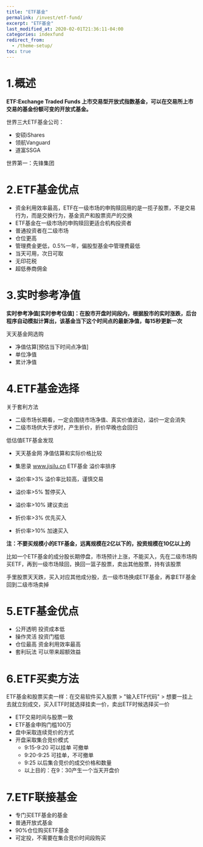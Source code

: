 ```yaml
---
title: "ETF基金"
permalink: /invest/etf-fund/
excerpt: "ETF基金"
last_modified_at: 2020-02-01T21:36:11-04:00
categories: indexfund
redirect_from:
  - /theme-setup/
toc: true
---
```


<!--23课-->

# 1.概述

**ETF:Exchange Traded Funds  上市交易型开放式指数基金，可以在交易所上市交易的基金份额可变的开放式基金。**

世界三大ETF基金公司：
- 安硕iShares
- 领航Vanguard
- 道富SSGA

世界第一：先锋集团

# 2.ETF基金优点
- 资金利用效率最高，ETF在一级市场的申购赎回用的是一揽子股票，不是交易行为，而是交换行为，基金资产和股票资产的交换
- ETF基金在一级市场的申购赎回更适合机构投资者
- 普通投资者在二级市场
- 仓位更高
- 管理费金更低，0.5%一年，偏股型基金中管理费最低
- 当天可用，次日可取
- 无印花税
- 超低券商佣金

<!--24课-->

# 3.实时参考净值

**实时参考净值[实时参考估值]：在股市开盘时间段内，根据股市的实时涨跌，后台程序自动模拟计算出，该基金当下这个时间点的最新净值，每15秒更新一次**

天天基金网选购
  - 净值估算[预估当下时间点净值]
  - 单位净值
  - 累计净值

# 4.ETF基金选择

关于套利方法
- 二级市场长期看，一定会围绕市场净值、真实价值波动，溢价一定会消失
- 二级市场供大于求时，产生折价，折价早晚也会回归

低估值ETF基金发现
- 天天基金网 净值估算和实际价格比较
- 集思录  www.jisilu.cn  ETF基金  溢价率排序

- 溢价率>3% 溢价率比较高，谨慎交易
- 溢价率>5% 暂停买入
- 溢价率>10% 建议卖出
- 折价率>3% 优先买入  
- 折价率>10% 加速买入

**注：不要买规模小的ETF基金，远离规模在2亿以下的，投资规模在10亿以上的**

比如一个ETF基金的成分股长期停盘，市场预计上涨，不能买入，先在二级市场购买ETF，再到一级市场赎回，换回一篮子股票，卖出其他股票，持有该股票

手里股票天天跌，买入对应其他成分股，去一级市场换成ETF基金，再拿ETF基金回到二级市场卖掉

# 5.ETF基金优点

  - 公开透明 投资成本低
  - 操作灵活 投资门槛低
  - 仓位最高 资金利用效率最高
  - 套利玩法 可以带来超额效益

# 6.ETF买卖方法

ETF基金和股票买卖一样：在交易软件买入股票 > "输入ETF代码" > 想要一挂上去就立刻成交，买入ETF时就选择挂卖一价，卖出ETF时候选择买一价

<!--25课-->

- ETF交易时间与股票一致
- ETF基金申购门槛100万
- 盘中采取连续竞价的方式
- 开盘采取集合竞价模式
  - 9:15-9:20 可以挂单 可撤单
  - 9:20-9:25 可挂单，不可撤单
  - 9:25 以后集合竞价的成交价格和数量
  - 以上目的：在9：30产生一个当天开盘价

# 7.ETF联接基金

- 专门买ETF基金的基金
- 普通开放式基金
- 90%仓位购买ETF基金
- 可定投，不需要在集合竞价时间段购买


